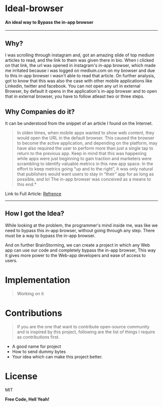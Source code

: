 # Ideal-browser
#### An ideal way to Bypass the in-app browser

---

## Why?
I was scrolling through instagram and, got an amazing slide of top medium articles to read, and the link to them was given there in bio.
When i clicked on that link, the url was opened in instagram's in-app browser, which made me irritated because i was logged on medium.com on my browser and due to this in-app browser i wasn't able to read that article.
On further analysis, got to know that this was also the case with other mobile applications like Linkedin, twitter and facebook.
You can not open any url in external Browser, by default it opens in the application's in-app browser and to open that in external browser, you have to follow atleast two or three steps.

## Why Companies do it?
It can be understood from the snippet of an article I found on the Internet.
> In olden times, when mobile apps wanted to show web content, they would open the URL in the default browser. This caused the browser to become the active application, and depending on the platform, may have also required the user to perform more than just a single tap to return to the previous app. Keep in mind that this was happening while apps were just beginning to gain traction and marketers were scrambling to identify valuable metrics in this new app space. In the effort to keep metrics going “up and to the right”, it was only natural that publishers would want users to stay in “their” app for as long as possible, and lo! The in-app browser was conceived as a means to this end.*

Link to Full Article: [Refrence](https://www.addthis.com/blog/2017/04/04/in-app-browsers-explained/#.YdRUuWhByUk)

---
## How I got the Idea?
While looking at the problem, the programmer's mind inside me, was like we need to bypass this in-app browser, without going through any step. There must be a way to bypass the in-app browser.

And on further BrainStorming, we can create a project in which any Web app can use our code and completely bypass the in-app browser, This way it gives more power to the Web-app developers and ease of access to users.

# Implementation
>Working on it

# Contributions
>If you are the one that want to contribute open-source community and is inspired by this project, following are the list of things I require as contributions first.
- A good name for project
- How to send dummy bytes
- Your idea which can make this project better.

# License
MIT 

**Free Code, Hell Yeah!**